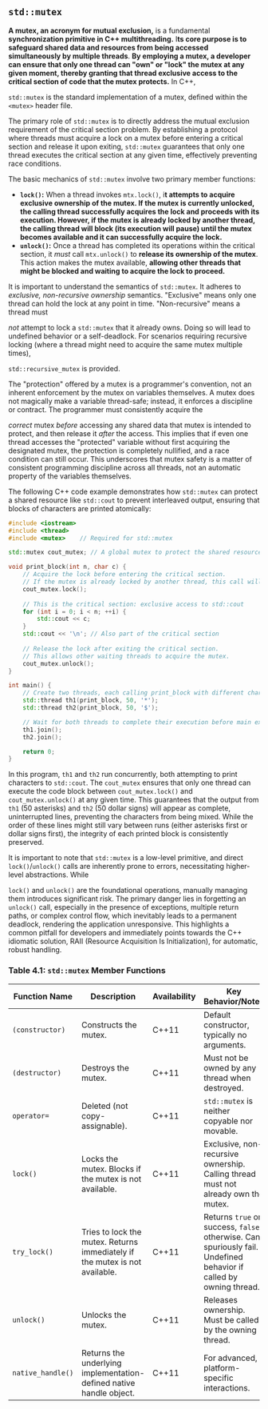 ## `std::mutex`

**A mutex, an acronym for mutual exclusion,** is a fundamental **synchronization primitive in C++ multithreading.** I**ts core purpose is to safeguard shared data and resources from being accessed simultaneously by multiple threads**. **By employing a mutex, a developer can ensure that only one thread can "own" or "lock" the mutex at any given moment, thereby granting that thread exclusive access to the critical section of code that the mutex protects.** In C++,

`std::mutex` is the standard implementation of a mutex, defined within the `<mutex>` header file.

The primary role of `std::mutex` is to directly address the mutual exclusion requirement of the critical section problem. By establishing a protocol where threads must acquire a lock on a mutex before entering a critical section and release it upon exiting, `std::mutex` guarantees that only one thread executes the critical section at any given time, effectively preventing race conditions.

The basic mechanics of `std::mutex` involve two primary member functions:

- **`lock()`:** When a thread invokes `mtx.lock()`, i**t attempts to acquire exclusive ownership of the mutex. If the mutex is currently unlocked, the calling thread successfully acquires the lock and proceeds with its execution. However, if the mutex is already locked by another thread, the calling thread will block (its execution will pause) until the mutex becomes available and it can successfully acquire the lock.**
- **`unlock()`:** Once a thread has completed its operations within the critical section, it *must* call `mtx.unlock()` to **release its ownership of the mutex**. This action makes the mutex available, **allowing other threads that might be blocked and waiting to acquire the lock to proceed.**

It is important to understand the semantics of `std::mutex`. It adheres to *exclusive, non-recursive ownership* semantics. "Exclusive" means only one thread can hold the lock at any point in time. "Non-recursive" means a thread must

*not* attempt to lock a `std::mutex` that it already owns. Doing so will lead to undefined behavior or a self-deadlock. For scenarios requiring recursive locking (where a thread might need to acquire the same mutex multiple times),

`std::recursive_mutex` is provided.

The "protection" offered by a mutex is a programmer's convention, not an inherent enforcement by the mutex on variables themselves. A mutex does not magically make a variable thread-safe; instead, it enforces a discipline or contract. The programmer must consistently acquire the

*correct* mutex *before* accessing any shared data that mutex is intended to protect, and then release it *after* the access. This implies that if even one thread accesses the "protected" variable without first acquiring the designated mutex, the protection is completely nullified, and a race condition can still occur. This underscores that mutex safety is a matter of consistent programming discipline across all threads, not an automatic property of the variables themselves.

The following C++ code example demonstrates how `std::mutex` can protect a shared resource like `std::cout` to prevent interleaved output, ensuring that blocks of characters are printed atomically:

```cpp
#include <iostream> 
#include <thread>   
#include <mutex>    // Required for std::mutex

std::mutex cout_mutex; // A global mutex to protect the shared resource std::cout

void print_block(int n, char c) {
    // Acquire the lock before entering the critical section.
    // If the mutex is already locked by another thread, this call will block.
    cout_mutex.lock();
    
    // This is the critical section: exclusive access to std::cout
    for (int i = 0; i < n; ++i) {
        std::cout << c;
    }
    std::cout << '\n'; // Also part of the critical section
    
    // Release the lock after exiting the critical section.
    // This allows other waiting threads to acquire the mutex.
    cout_mutex.unlock();
}

int main() {
    // Create two threads, each calling print_block with different characters
    std::thread th1(print_block, 50, '*');
    std::thread th2(print_block, 50, '$');

    // Wait for both threads to complete their execution before main exits
    th1.join();
    th2.join();

    return 0;
}
```

In this program, `th1` and `th2` run concurrently, both attempting to print characters to `std::cout`. The `cout_mutex` ensures that only one thread can execute the code block between `cout_mutex.lock()` and `cout_mutex.unlock()` at any given time. This guarantees that the output from `th1` (50 asterisks) and `th2` (50 dollar signs) will appear as complete, uninterrupted lines, preventing the characters from being mixed. While the order of these lines might still vary between runs (either asterisks first or dollar signs first), the integrity of each printed block is consistently preserved.

It is important to note that `std::mutex` is a low-level primitive, and direct `lock()`/`unlock()` calls are inherently prone to errors, necessitating higher-level abstractions. While

`lock()` and `unlock()` are the foundational operations, manually managing them introduces significant risk. The primary danger lies in forgetting an `unlock()` call, especially in the presence of exceptions, multiple return paths, or complex control flow, which inevitably leads to a permanent deadlock, rendering the application unresponsive. This highlights a common pitfall for developers and immediately points towards the C++ idiomatic solution, RAII (Resource Acquisition Is Initialization), for automatic, robust handling.

### Table 4.1: `std::mutex` Member Functions

| Function Name | Description | Availability | Key Behavior/Notes |
| --- | --- | --- | --- |
| `(constructor)` | Constructs the mutex. | C++11 | Default constructor, typically no arguments. |
| `(destructor)` | Destroys the mutex. | C++11 | Must not be owned by any thread when destroyed. |
| `operator=` | Deleted (not copy-assignable). | C++11 | `std::mutex` is neither copyable nor movable. |
| `lock()` | Locks the mutex. Blocks if the mutex is not available. | C++11 | Exclusive, non-recursive ownership. Calling thread must not already own the mutex. |
| `try_lock()` | Tries to lock the mutex. Returns immediately if the mutex is not available. | C++11 | Returns `true` on success, `false` otherwise. Can spuriously fail. Undefined behavior if called by owning thread. |
| `unlock()` | Unlocks the mutex. | C++11 | Releases ownership. Must be called by the owning thread. |
| `native_handle()` | Returns the underlying implementation-defined native handle object. | C++11 | For advanced, platform-specific interactions. |

